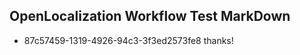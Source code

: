 ## OpenLocalization Workflow Test MarkDown
* 87c57459-1319-4926-94c3-3f3ed2573fe8 
thanks!<!--HONumber=Feb16_HO4-->
